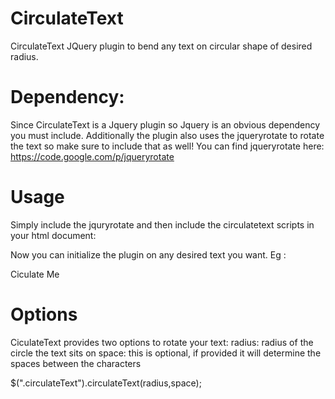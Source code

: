 # CirculateText
CirculateText JQuery plugin to bend any text on circular shape of desired radius.

# Dependency:
Since CirculateText is a Jquery plugin so Jquery is an obvious dependency you must include. Additionally the plugin also uses the jqueryrotate to rotate the text so make sure to include that as well! You can find jqueryrotate here:
https://code.google.com/p/jqueryrotate

# Usage
Simply include the jquryrotate and then include the circulatetext scripts in your html document:

<script src="js/jquery.js"></script>
<script src="js/jQueryRotateCompressed.js"></script>
<script src="js/circulateText.js"></script>

Now you can initialize the plugin on any desired text you want. Eg :

<!-- The text you want to ciculate -->
<div id="circulateThis">
  Ciculate Me
</div>

<!-- Incude the scripts : Jquery,Jqueryrotate,Circulate -->
<script src="js/jquery.js"></script>
<script src="js/jQueryRotateCompressed.js"></script>
<script src="js/circulateText.js"></script>

<!-- Initialize the plugin -->
<script>
	$(".circulateText").circulateText(200);
</script>

# Options
CiculateText provides two options to rotate your text:
radius: radius of the circle the text sits on
space: this is optional, if provided it will determine the spaces between the characters

$(".circulateText").circulateText(radius,space);
